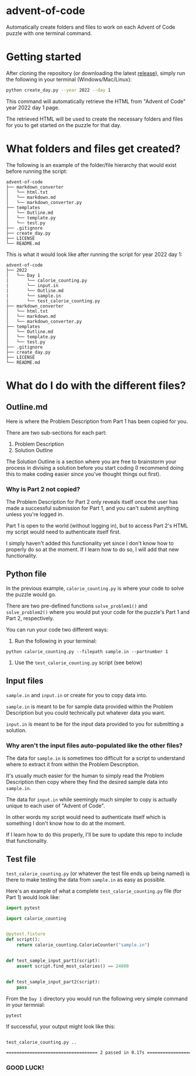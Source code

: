 # advent-of-code

Automatically create folders and files to work on each Advent of Code puzzle with one terminal command.

# Getting started

After cloning the repository (or downloading the latest [release](https://github.com/alexcwarren/advent-of-code/releases)), simply run the following in your terminal (Windows/Mac/Linux):

```bash
python create_day.py --year 2022 --day 1
```

This command will automatically retrieve the HTML from \"Advent of Code\" year 2022 day 1 page.

The retrieved HTML will be used to create the necessary folders and files for you to get started on the puzzle for that day.

# What folders and files get created?

The following is an example of the folder/file hierarchy that would exist before running the script:

```
advent-of-code
├── markdown_converter
│   └── html.txt
│   └── markdown.md
│   └── markdown_converter.py
├── templates
│   └── Outline.md
│   └── template.py
│   └── test.py
├── .gitignore
├── create_day.py
├── LICENSE
└── README.md
```

This is what it would look like after running the script for year 2022 day 1:

```
advent-of-code
├── 2022
│   └── Day 1
|       └── calorie_counting.py
|       └── input.in
|       └── Outline.md
|       └── sample.in
|       └── test_calorie_counting.py
├── markdown_converter
│   └── html.txt
│   └── markdown.md
│   └── markdown_converter.py
├── templates
│   └── Outline.md
│   └── template.py
│   └── test.py
├── .gitignore
├── create_day.py
├── LICENSE
└── README.md
```

# What do I do with the different files?

## Outline.md

Here is where the Problem Description from Part 1 has been copied for you.

There are two sub-sections for each part:

1. Problem Description
1. Solution Outline

The Solution Outline is a section where you are free to brainstorm your process in divising a solution before you start coding (I recommend doing this to make coding easier since you've thought things out first).

### Why is Part 2 not copied?

The Problem Description for Part 2 only reveals itself once the user has made a successful submission for Part 1, and you can't submit anything unless you're logged in.

Part 1 is open to the world (without logging in), but to access Part 2's HTML my script would need to authenticate itself first.

I simply haven't added this functionality yet since I don't know how to properly do so at the moment.
If I learn how to do so, I will add that new functionality.

## Python file

In the previous example, `calorie_counting.py` is where your code to solve the puzzle would go.

There are two pre-defined functions `solve_problem1()` and `solve_problem2()` where you would put your code for the puzzle's Part 1 and Part 2, respectively.

You can run your code two different ways:

1. Run the following in your terminal:

  `python calorie_counting.py --filepath sample.in --partnumber 1`

1. Use the `test_calorie_counting.py` script (see below)

## Input files

`sample.in` and `input.in` or create for you to copy data into.

`sample.in` is meant to be for sample data provided within the Problem Description but you could technically put whatever data you want.

`input.in` is meant to be for the input data provided to you for submitting a solution.

### Why aren't the input files auto-populated like the other files?

The data for `sample.in` is sometimes too difficult for a script to understand where to extract it from within the Problem Description.

It's usually much easier for the human to simply read the Problem Description then copy where they find the desired sample data into `sample.in`.

The data for `input.in` while seemingly much simpler to copy is actually unique to each user of "Advent of Code".

In other words my script would need to authenticate itself which is something I don't know how to do at the moment.

If I learn how to do this properly, I'll be sure to update this repo to include that functionality.

## Test file

`test_calorie_counting.py` (or whatever the test file ends up being named) is there to make testing the data from `sample.in` as easy as possible.

Here's an example of what a complete `test_calorie_counting.py` file (for Part 1) would look like:

```python
import pytest

import calorie_counting


@pytest.fixture
def script():
    return calorie_counting.CalorieCounter("sample.in")


def test_sample_input_part1(script):
    assert script.find_most_calories() == 24000


def test_sample_input_part2(script):
    pass
```

From the `Day 1` directory you would run the following very simple command in your termnial:

`pytest`

If successful, your output might look like this:

```bash

test_calorie_counting.py ..                                                        [100%]

=================================== 2 passed in 0.17s ===================================
```

### GOOD LUCK!
